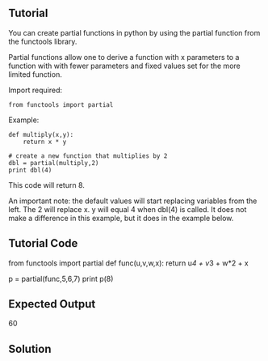 Tutorial
--------

You can create partial functions in python by using the partial function from the functools library.

Partial functions allow one to derive a function with x parameters to a function with with fewer parameters and fixed values set for the more limited function.

Import required:

    from functools import partial

Example:

    def multiply(x,y):
        return x * y

    # create a new function that multiplies by 2
    dbl = partial(multiply,2)
    print dbl(4)

This code will return 8.  

An important note:  the default values will start replacing variables from the left.  The 2 will replace x.
y will equal 4 when dbl(4) is called.  It does not make a difference in this example, but it does in the example below.


Tutorial Code
-------------

from functools import partial
def func(u,v,w,x):
    return u*4 + v*3 + w*2 + x

p = partial(func,5,6,7)
print p(8)

Expected Output
---------------

60

Solution
--------